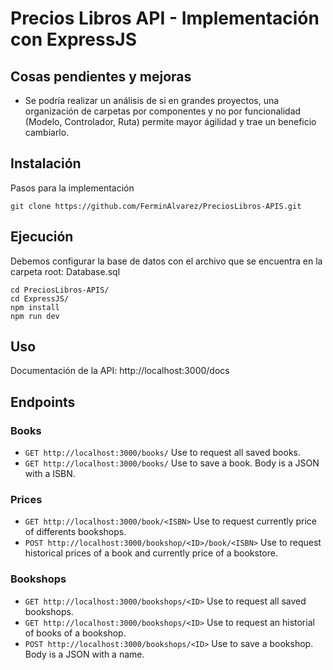 # Precios Libros API - Implementación con ExpressJS

## Cosas pendientes y mejoras
- Se podría realizar un análisis de si en grandes proyectos, una organización de carpetas por componentes y no por funcionalidad (Modelo, Controlador, Ruta) permite mayor ágilidad y trae un beneficio cambiarlo.

## Instalación
Pasos para la implementación

```shell
git clone https://github.com/FerminAlvarez/PreciosLibros-APIS.git
```
## Ejecución
Debemos configurar la base de datos con el archivo que se encuentra en la carpeta root: Database.sql

```shell
cd PreciosLibros-APIS/
cd ExpressJS/
npm install
npm run dev
```

## Uso
Documentación de la API: http://localhost:3000/docs

## Endpoints
### Books
- `GET http://localhost:3000/books/` Use to request all saved books.
- `GET http://localhost:3000/books/` Use to save a book. Body is a JSON with a ISBN.
### Prices
- `GET http://localhost:3000/book/<ISBN>` Use to request currently price of differents bookshops.
- `POST http://localhost:3000/bookshop/<ID>/book/<ISBN>` Use to request historical prices of a book and currently price of a bookstore.
### Bookshops
- `GET http://localhost:3000/bookshops/<ID>` Use to request all saved bookshops.
- `GET http://localhost:3000/bookshops/<ID>` Use to request an historial of books of a bookshop.
- `POST http://localhost:3000/bookshops/<ID>` Use to save a bookshop. Body is a JSON with a name.
